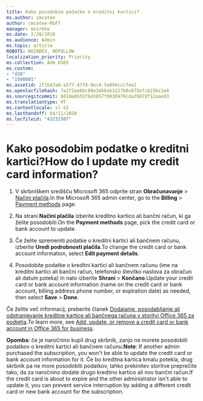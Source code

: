 ```yaml
---
title: Kako posodobim podatke o kreditni kartici?
ms.author: cmcatee
author: cmcatee-MSFT
manager: mnirkhe
ms.date: 2/20/2018
ms.audience: Admin
ms.topic: article
ROBOTS: NOINDEX, NOFOLLOW
localization_priority: Priority
ms.collection: Adm_O365
ms.custom:
- "430"
- "1500001"
ms.assetid: 2f1bd3a4-a577-47f4-9ec4-5e094ccc7ee2
ms.openlocfilehash: 7a2f2ae8bc80e3d66ab3227b8c675efcb23bc1e6
ms.sourcegitcommit: 6010e6b55f6d3057f9038979cda3987df12aae93
ms.translationtype: HT
ms.contentlocale: sl-SI
ms.lasthandoff: 04/11/2020
ms.locfileid: "43231507"
---
```

# <a name="how-do-i-update-my-credit-card-information"></a><span data-ttu-id="f946e-102">Kako posodobim podatke o kreditni kartici?</span><span class="sxs-lookup"><span data-stu-id="f946e-102">How do I update my credit card information?</span></span>

1. <span data-ttu-id="f946e-103">V skrbniškem središču Microsoft 365 odprite stran **Obračunavanje** \> [Načini plačila](https://go.microsoft.com/fwlink/p/?linkid=842054).</span><span class="sxs-lookup"><span data-stu-id="f946e-103">In the Microsoft 365 admin center, go to the **Billing** \> [Payment methods](https://go.microsoft.com/fwlink/p/?linkid=842054) page.</span></span>

2. <span data-ttu-id="f946e-104">Na strani **Načini plačila** izberite kreditno kartico ali bančni račun, ki ga želite posodobiti.</span><span class="sxs-lookup"><span data-stu-id="f946e-104">On the **Payment methods** page, pick the credit card or bank account to update.</span></span>

3. <span data-ttu-id="f946e-105">Če želite spremeniti podatke o kreditni kartici ali bančnem računu, izberite **Uredi podrobnosti plačila**.</span><span class="sxs-lookup"><span data-stu-id="f946e-105">To change the credit card or bank account information, select **Edit payment details**.</span></span>

4. <span data-ttu-id="f946e-106">Posodobite podatke o kreditni kartici ali bančnem računu (ime na kreditni kartici ali bančni račun, telefonsko številko naslova za obračun ali datum poteka) in nato izberite **Shrani** > **Končano**.</span><span class="sxs-lookup"><span data-stu-id="f946e-106">Update your credit card or bank account information (name on the credit card or bank account, billing address phone number, or expiration date) as needed, then select **Save** > **Done**.</span></span>

<span data-ttu-id="f946e-107">Če želite več informacij, preberite članek [Dodajanje, posodabljanje ali odstranjevanje kreditne kartice ali bančnega računa v storitvi Office 365 za podjetja](https://docs.microsoft.com/office365/admin/subscriptions-and-billing/add-update-or-remove-credit-card-or-bank-account).</span><span class="sxs-lookup"><span data-stu-id="f946e-107">To learn more, see [Add, update, or remove a credit card or bank account in Office 365 for business](https://docs.microsoft.com/office365/admin/subscriptions-and-billing/add-update-or-remove-credit-card-or-bank-account).</span></span>

<span data-ttu-id="f946e-108">**Opomba**: če je naročnino kupil drug skrbnik, zanjo ne morete posodobiti podatkov o kreditni kartici ali bančnem računu.</span><span class="sxs-lookup"><span data-stu-id="f946e-108">**Note**: If another admin purchased the subscription, you won't be able to update the credit card or bank account information for it.</span></span> <span data-ttu-id="f946e-109">Če bo kreditna kartica kmalu potekla, drug skrbnik pa ne more posodobiti podatkov, lahko prekinitev storitve preprečite tako, da za naročnino dodate drugo kreditno kartico ali nov bančni račun.</span><span class="sxs-lookup"><span data-stu-id="f946e-109">If the credit card is about to expire and the other administrator isn't able to update it, you can prevent service interruption by adding a different credit card or new bank account for the subscription.</span></span>

